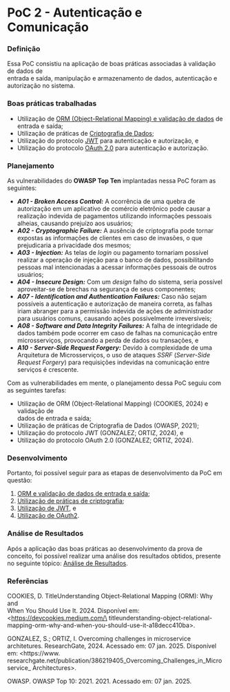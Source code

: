 # PoC 2 - Autenticação e Comunicação

### Definição

Essa PoC consistiu na aplicação de boas práticas associadas à validação de dados de\
entrada e saída, manipulação e armazenamento de dados, autenticação e autorização no sistema.

### Boas práticas trabalhadas

* Utilização de [ORM (Object-Relational Mapping) e validação de dados](../../boas-praticas/orm-e-validacao-de-dados.md) de entrada e saída;
* Utilização de práticas de [Criptografia de Dados](../../boas-praticas/criptografia-de-dados.md);
* Utilização do protocolo [JWT](../../boas-praticas/autenticacao-e-autorizacao.md) para autenticação e autorização, e
* Utilização do protocolo [OAuth 2.0](../../boas-praticas/autenticacao-e-autorizacao.md) para autenticação e autorização.

### Planejamento

As vulnerabilidades do **OWASP Top Ten** implantadas nessa PoC foram as seguintes:

* _**A01 - Broken Access Control:**_ A ocorrência de uma quebra de autorização em um aplicativo de comércio eletrônico pode causar a realização indevida de pagamentos utilizando informações pessoais alheias, causando prejuízo aos usuários;
* _**A02 - Cryptographic Failure:**_ A ausência de criptografia pode tornar expostas as informações de clientes em caso de invasões, o que prejudicaria a privacidade dos mesmos;
* _**A03 - Injection:**_ As telas de _login_ ou pagamento tornariam possível realizar a operação de injeção para o banco de dados, possibilitando pessoas mal intencionadas a acessar informações pessoais de outros usuários;
* _**A04 - Insecure Design:**_ Com um _design_ falho do sistema, seria possível aproveitar-se de brechas na segurança de seus componentes;
* _**A07 - Identification and Authentication Failures:**_ Caso não sejam possíveis a autenticação e autorização de maneira correta, as falhas iriam abranger para a permissão indevida de ações de administrador para usuários comuns, causando ações possivelmente irreversíveis;
* _**A08 - Software and Data Integrity Failures:**_ A falha de integridade de dados também pode ocorrer em caso de falhas na comunicação entre microsserviços, provocando a perda de dados ou transações, e
* _**A10 - Server-Side Request Forgery:**_ Devido à complexidade de uma Arquitetura de Microsserviços, o uso de ataques _SSRF_ (_Server-Side Request Forgery_) para requisições indevidas na comunicação entre serviços é crescente.



Com as vulnerabilidades em mente, o planejamento dessa PoC seguiu com as seguintes tarefas:

* Utilização de ORM (Object-Relational Mapping) (COOKIES, 2024) e validação de\
  dados de entrada e saída;
* Utilização de práticas de Criptografia de Dados (OWASP, 2021);
* Utilização do protocolo JWT (GONZALEZ; ORTIZ, 2024), e
* Utilização do protocolo OAuth 2.0 (GONZALEZ; ORTIZ, 2024).

### Desenvolvimento

Portanto, foi possível seguir para as etapas de desenvolvimento da PoC em questão:

1. [ORM e validação de dados de entrada e saída](orm-e-validacao-de-dados-de-entrada-e-saida.md);
2. [Utilização de práticas de criptografia](utilizacao-de-praticas-de-criptografia.md);&#x20;
3. [Utilização de JWT](utilizacao-de-jwt.md), e
4. [Utilização de OAuth2](utilizacao-de-oauth2.md).

### Análise de Resultados

Após a aplicação das boas práticas ao desenvolvimento da prova de conceito, foi possível realizar uma análise dos resultados obtidos, presente no seguinte tópico: [Análise de Resultados](analise-de-resultados.md).



### Referências

COOKIES, D. TitleUnderstanding Object-Relational Mapping (ORM): Why and\
When You Should Use It. 2024. Disponível em: \<https://devcookies.medium.com/\
titleunderstanding-object-relational-mapping-orm-why-and-when-you-should-use-it-a18decc410ba>.

GONZALEZ, S.; ORTIZ, I. Overcoming challenges in microservice architetures. ResearchGate, 2024. Acessado em: 07 jan. 2025. Disponível em: \<https://www. researchgate.net/publication/386219405\_Overcoming\_Challenges\_in\_Microservice\_ Architectures>.

OWASP. OWASP Top 10: 2021. 2021. Acessado em: 07 jan. 2025.
